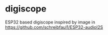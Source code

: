 # digiscope
ESP32 based digiscope inspired by image in https://github.com/schreibfaul1/ESP32-audioI2S


